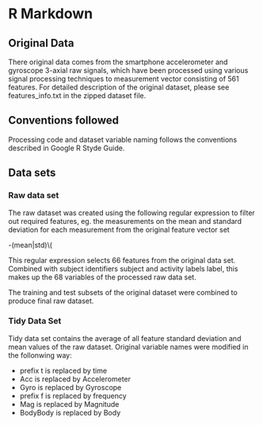 R Markdown
==========

Original Data
-------------

There original data comes from the smartphone accelerometer and
gyroscope 3-axial raw signals, which have been processed using various
signal processing techniques to measurement vector consisting of 561
features. For detailed description of the original dataset, please see
features\_info.txt in the zipped dataset file.

Conventions followed
--------------------

Processing code and dataset variable naming follows the conventions
described in Google R Styde Guide.

Data sets
---------

### Raw data set

The raw dataset was created using the following regular expression to
filter out required features, eg. the measurements on the mean and
standard deviation for each measurement from the original feature vector
set

-(mean|std)\\(

This regular expression selects 66 features from the original data set.
Combined with subject identifiers subject and activity labels label,
this makes up the 68 variables of the processed raw data set.

The training and test subsets of the original dataset were combined to
produce final raw dataset.

### Tidy Data Set

Tidy data set contains the average of all feature standard deviation and
mean values of the raw dataset. Original variable names were modified in
the follonwing way:

-   prefix t is replaced by time
-   Acc is replaced by Accelerometer
-   Gyro is replaced by Gyroscope
-   prefix f is replaced by frequency
-   Mag is replaced by Magnitude
-   BodyBody is replaced by Body
